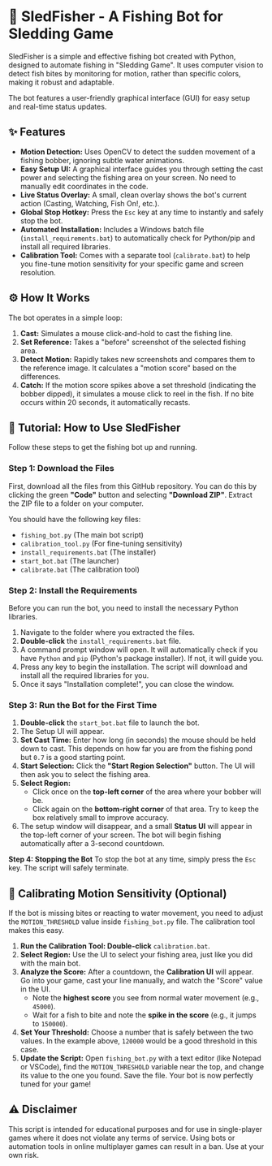 # 🎣 SledFisher - A Fishing Bot for Sledding Game
SledFisher is a simple and effective fishing bot created with Python, designed to automate fishing in "Sledding Game". It uses computer vision to detect fish bites by monitoring for motion, rather than specific colors, making it robust and adaptable.

The bot features a user-friendly graphical interface (GUI) for easy setup and real-time status updates.

## ✨ Features
- **Motion Detection:** Uses OpenCV to detect the sudden movement of a fishing bobber, ignoring subtle water animations.
- **Easy Setup UI:** A graphical interface guides you through setting the cast power and selecting the fishing area on your screen. No need to manually edit coordinates in the code.
- **Live Status Overlay:** A small, clean overlay shows the bot's current action (Casting, Watching, Fish On!, etc.).
- **Global Stop Hotkey:** Press the `Esc` key at any time to instantly and safely stop the bot.
- **Automated Installation:** Includes a Windows batch file (`install_requirements.bat`) to automatically check for Python/pip and install all required libraries.
- **Calibration Tool:** Comes with a separate tool (`calibrate.bat`) to help you fine-tune motion sensitivity for your specific game and screen resolution.

## ⚙️ How It Works
The bot operates in a simple loop:
1. **Cast:** Simulates a mouse click-and-hold to cast the fishing line.
2. **Set Reference:** Takes a "before" screenshot of the selected fishing area.
3. **Detect Motion:** Rapidly takes new screenshots and compares them to the reference image. It calculates a "motion score" based on the differences.
4. **Catch:** If the motion score spikes above a set threshold (indicating the bobber dipped), it simulates a mouse click to reel in the fish. If no bite occurs within 20 seconds, it automatically recasts.

## 🚀 Tutorial: How to Use SledFisher
Follow these steps to get the fishing bot up and running.

### Step 1: Download the Files
First, download all the files from this GitHub repository. You can do this by clicking the green **"Code"** button and selecting **"Download ZIP"**. Extract the ZIP file to a folder on your computer.

You should have the following key files:
- `fishing_bot.py` (The main bot script)
- `calibration_tool.py` (For fine-tuning sensitivity)
- `install_requirements.bat` (The installer)
- `start_bot.bat` (The launcher)
- `calibrate.bat` (The calibration tool)

### Step 2: Install the Requirements
Before you can run the bot, you need to install the necessary Python libraries.
1. Navigate to the folder where you extracted the files.
2. **Double-click** the `install_requirements.bat` file.
3. A command prompt window will open. It will automatically check if you have `Python` and `pip` (Python's package installer). If not, it will guide you.
4. Press any key to begin the installation. The script will download and install all the required libraries for you.
5. Once it says "Installation complete!", you can close the window.

### Step 3: Run the Bot for the First Time
1. **Double-click** the `start_bot.bat` file to launch the bot.
2. The Setup UI will appear.
3. **Set Cast Time:** Enter how long (in seconds) the mouse should be held down to cast. This depends on how far you are from the fishing pond but `0.7` is a good starting point.
4. **Start Selection:** Click the **"Start Region Selection"** button. The UI will then ask you to select the fishing area.
5. **Select Region:**
   - Click once on the **top-left corner** of the area where your bobber will be.
   - Click again on the **bottom-right corner** of that area. Try to keep the box relatively small to improve accuracy.
6. The setup window will disappear, and a small **Status UI** will appear in the top-left corner of your screen. The bot will begin fishing automatically after a 3-second countdown.

**Step 4: Stopping the Bot**
To stop the bot at any time, simply press the `Esc` key. The script will safely terminate.

## 🔧 Calibrating Motion Sensitivity (Optional)
If the bot is missing bites or reacting to water movement, you need to adjust the `MOTION_THRESHOLD` value inside `fishing_bot.py` file. The calibration tool makes this easy.
1. **Run the Calibration Tool: Double-click** `calibration.bat`.
2. **Select Region:** Use the UI to select your fishing area, just like you did with the main bot.
3. **Analyze the Score:** After a countdown, the **Calibration UI** will appear. Go into your game, cast your line manually, and watch the "Score" value in the UI.
   - Note the **highest score** you see from normal water movement (e.g., `45000`).
   - Wait for a fish to bite and note the **spike in the score** (e.g., it jumps to `150000`).
4. **Set Your Threshold:** Choose a number that is safely between the two values. In the example above, `120000` would be a good threshold in this case.
5. **Update the Script:** Open `fishing_bot.py` with a text editor (like Notepad or VSCode), find the `MOTION_THRESHOLD` variable near the top, and change its value to the one you found. Save the file.
Your bot is now perfectly tuned for your game!

## ⚠️ Disclaimer
This script is intended for educational purposes and for use in single-player games where it does not violate any terms of service. Using bots or automation tools in online multiplayer games can result in a ban. Use at your own risk.

